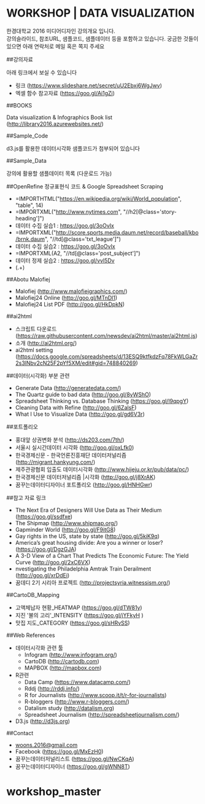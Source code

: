 WORKSHOP | DATA VISUALIZATION
===============

한경대학교 2016 미디어디자인 강의개요 입니다.  
강의슬라이드, 참조URL, 샘플코드, 샘플데이터 등을 포함하고 있습니다. 
궁금한 것들이 있으면 아래 연락처로 메일 혹은 쪽지 주세요

##강의자료

아래 링크에서 보실 수 있습니다

- 링크 (https://www.slideshare.net/secret/uU2Ebxj6WgJwv)
- 엑셀 함수 참고자료 (https://goo.gl/Ai1gZi)

##BOOKS

Data visualization & Infographics Book list (http://library2016.azurewebsites.net/)

##Sample_Code

d3.js를 활용한 데이터시각화  샘플코드가 첨부되어 있습니다

##Sample_Data

강의에 활용할 샘플데이터 목록 (다운로드 가능)

##OpenRefine 정규표현식 코드 & Google Spreadsheet Scraping

- =IMPORTHTML("https://en.wikipedia.org/wiki/World_population", "table", 14)
- =IMPORTXML("http://www.nytimes.com", "//h2[@class='story-heading']")
- 데이터 수집 실습1 : https://goo.gl/3oOvIx
 - =IMPORTXML("http://score.sports.media.daum.net/record/baseball/kbo/brnk.daum", "//td[@class='txt_league']")
- 데이터 수집 실습2 : https://goo.gl/3oOvIx
 - =IMPORTXML(A2, "//td[@class='post_subject']")
- 데이터 정제 실습2 : https://goo.gl/vvl5Dv
 - \(.+\)

##Abotu Malofiej

- Malofiej (http://www.malofiejgraphics.com/)
- Malofiej24 Online (http://goo.gl/MTnDl1)
- Malofiej24 List PDF (http://goo.gl/HkDpkN)

##ai2html

- 스크립트 다운로드 (https://raw.githubusercontent.com/newsdev/ai2html/master/ai2html.js)
- 소개 (http://ai2html.org/)
- ai2html setting (https://docs.google.com/spreadsheets/d/13ESQ9ktfkdzFq78FkWLGaZr2s3lNbv2cN25F2pYf5XM/edit#gid=748840269)



##데이터(시각화) 부분 관련 

- Generate Data (http://generatedata.com/)
- The Quartz guide to bad data (http://goo.gl/8yWShO)
- Spreadsheet Thinking vs. Database Thinking (https://goo.gl/l9qpgY)
- Cleaning Data with Refine (http://goo.gl/6ZalsF)
- What I Use to Visualize Data (http://goo.gl/gd6V3r)

##포트폴리오

- 홍대앞 상권변화 분석 (http://ds203.com/7th/)
- 서울시 실시간데이터 시각화 (http://goo.gl/oxLfk0)
- 한국경제신문 - 한국언론진흥재단 데이터저널리즘 (http://migrant.hankyung.com/)
- 제주관광협회 입출도 데이터시각화 (http://www.hijeju.or.kr/pub/data/pc/)
- 한국경제신문 데이터저널리즘 |시각화 (http://goo.gl/j8XrAK)
- 꿈꾸는데이터디자이너 포트폴리오 (http://goo.gl/HNHGwr)

##참고 자료 링크

- The Next Era of Designers Will Use Data as Their Medium (https://goo.gl/ssdfxe)
- The Shipmap (http://www.shipmap.org/)
- Gapminder World (http://goo.gl/F9itG8)
- Gay rights in the US, state by state (http://goo.gl/5kiK9q)
- America’s great housing divide: Are you a winner or loser? (https://goo.gl/DgzGJA)
- A 3-D View of a Chart That Predicts The Economic Future: The Yield Curve (http://goo.gl/2xC6VX)
- nvestigating the Philadelphia Amtrak Train Derailment (http://goo.gl/xrDdEi)
- 꿈데디 2기 시리아 프로젝트 (http://projectsyria.witnessism.org/)

##CartoDB_Mapping

- 고액체납자 현황_HEATMAP (https://goo.gl/dTW81y)
- 지진 '불의 고리'_INTENSITY (https://goo.gl/jYFkyH )
- 맛집 지도_CATEGORY (https://goo.gl/sHRvSS)


##Web References

- 데이터시각화 관련 툴
	- Infogram (http://www.infogram.org/)
	- CartoDB (http://cartodb.com)
	- MAPBOX (http://mapbox.com)
- R관련
	- Data Camp (https://www.datacamp.com/)
	- Rddj (http://rddj.info/)
	- R for Journalists (http://www.scoop.it/t/r-for-journalists)
	- R-bloggers (http://www.r-bloggers.com/)
	- Datalism study (http://datalism.org)
	- Spreadsheet Journalism (http://spreadsheetjournalism.com/)
- D3.js (http://d3js.org)



##Contact

- woons.2016@gmail.com
- Facebook (https://goo.gl/MxEzH0)
- 꿈꾸는데이터저널리스트 (https://goo.gl/NwCKqA)
- 꿈꾸는데이터디자이너 (https://goo.gl/gWNN8T)
# workshop_master

